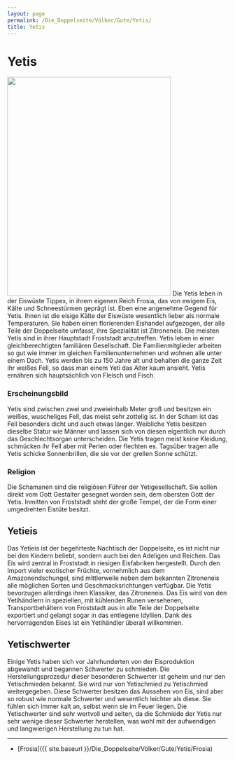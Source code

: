 ```yaml
---
layout: page
permalink: /Die_Doppelseite/Völker/Gute/Yetis/
title: Yetis
---
```


# Yetis

<img alt="" height="500" src="{{ site.baseurl }}/assets/pics/weltenbuch/gallery/rassen/nrm/yeti2.jpg" width="374" />
Die Yetis leben in der Eiswüste Tippex, in ihrem eigenen Reich Frosia, das von ewigem Eis, Kälte und Schneestürmen geprägt ist. Eben eine angenehme Gegend für Yetis. Ihnen ist die eisige Kälte der Eiswüste wesentlich lieber als normale Temperaturen. Sie haben einen florierenden Eishandel aufgezogen, der alle Teile der Doppelseite umfasst, ihre Spezialität ist Zitroneneis. Die meisten Yetis sind in ihrer Hauptstadt Froststadt anzutreffen. Yetis leben in einer gleichberechtigten familiären Gesellschaft. Die Familienmitglieder arbeiten so gut wie immer im gleichen Familienunternehmen und wohnen alle unter einem Dach. Yetis werden bis zu 150 Jahre alt und behalten die ganze Zeit ihr weißes Fell, so dass man einem Yeti das Alter kaum ansieht. Yetis ernähren sich hauptsächlich von Fleisch und Fisch.

### Erscheinungsbild

Yetis sind zwischen zwei und zweieinhalb Meter groß und besitzen ein weißes, wuscheliges Fell, das meist sehr zottelig ist. In der Scham ist das Fell besonders dicht und auch etwas länger. Weibliche Yetis besitzen dieselbe Statur wie Männer und lassen sich von diesen eigentlich nur durch das Geschlechtsorgan unterscheiden. Die Yetis tragen meist keine Kleidung, schmücken ihr Fell aber mit Perlen oder flechten es. Tagsüber tragen alle Yetis schicke Sonnenbrillen, die sie vor der grellen Sonne schützt.

### Religion

Die Schamanen sind die religiösen Führer der Yetigesellschaft. Sie sollen direkt vom Gott Gestalter gesegnet worden sein, dem obersten Gott der Yetis. Inmitten von Froststadt steht der große Tempel, der die Form einer umgedrehten Eistüte besitzt.

## Yetieis

Das Yetieis ist der begehrteste Nachtisch der Doppelseite, es ist nicht nur bei den Kindern beliebt, sondern auch bei den Adeligen und Reichen. Das Eis wird zentral in Froststadt in riesigen Eisfabriken hergestellt. Durch den Import vieler exotischer Früchte, vornehmlich aus dem Amazonendschungel, sind mittlerweile neben dem bekannten Zitroneneis alle möglichen Sorten und Geschmacksrichtungen verfügbar. Die Yetis bevorzugen allerdings ihren Klassiker, das Zitroneneis. Das Eis wird von den Yetihändlern in speziellen, mit kühlenden Runen versehenen, Transportbehältern von Froststadt aus in alle Teile der Doppelseite exportiert und gelangt sogar in das entlegene Idyllien. Dank des hervorragenden Eises ist ein Yetihändler überall willkommen.

## Yetischwerter

Einige Yetis haben sich vor Jahrhunderten von der Eisproduktion abgewandt und begannen Schwerter zu schmieden. Die Herstellungsprozedur dieser besonderen Schwerter ist geheim und nur den Yetischmieden bekannt. Sie wird nur von Yetischmied zu Yetischmied weitergegeben. Diese Schwerter besitzen das Aussehen von Eis, sind aber so robust wie normale Schwerter und wesentlich leichter als diese. Sie fühlen sich immer kalt an, selbst wenn sie im Feuer liegen. Die Yetischwerter sind sehr wertvoll und selten, da die Schmiede der Yetis nur sehr wenige dieser Schwerter herstellen, was wohl mit der aufwendigen und langwierigen Herstellung zu tun hat.


***
- [Frosia]({{ site.baseurl }}/Die_Doppelseite/Völker/Gute/Yetis/Frosia)


